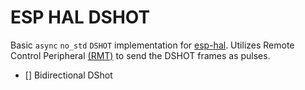 # ESP HAL DSHOT
Basic `async` `no_std` `DSHOT` implementation for [esp-hal](https://github.com/esp-rs/esp-hal). Utilizes Remote Control Peripheral [(RMT)](https://docs.rs/esp-hal/latest/esp_hal/rmt/index.html) to send the DSHOT frames as pulses.

* [] Bidirectional DShot 